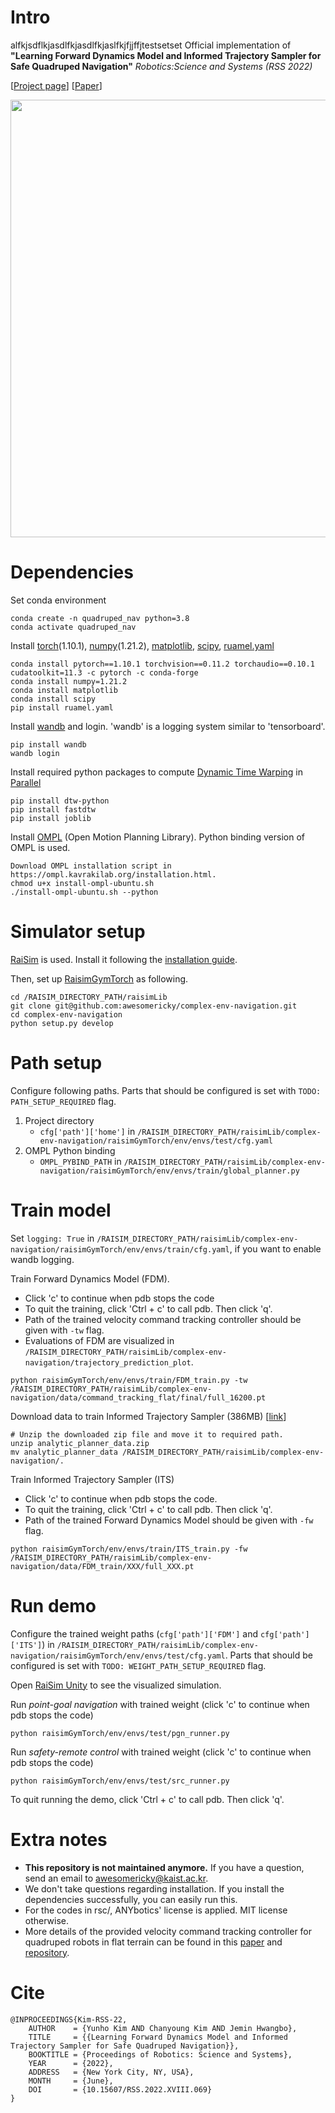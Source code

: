 # Intro
alfkjsdflkjasdlfkjasdlfkjaslfkjfjjffjtestsetset
Official implementation of **"Learning Forward Dynamics Model and Informed Trajectory Sampler for Safe Quadruped Navigation"** 
*Robotics:Science and Systems (RSS 2022)*

[[Project page](https://awesomericky.github.io/projects/FDM_ITS_navigation/index.html)] [[Paper](https://arxiv.org/abs/2204.08647)]

<img width=700 src='demo.gif'>

# Dependencies

Set conda environment
```
conda create -n quadruped_nav python=3.8
conda activate quadruped_nav
```

Install [torch](https://pytorch.org/)(1.10.1), [numpy](https://numpy.org/install/)(1.21.2), [matplotlib](https://matplotlib.org/stable/users/getting_started/), [scipy](https://docs.scipy.org/doc/scipy/getting_started.html#getting-started-ref), [ruamel.yaml](https://pypi.org/project/ruamel.yaml/)
```
conda install pytorch==1.10.1 torchvision==0.11.2 torchaudio==0.10.1 cudatoolkit=11.3 -c pytorch -c conda-forge
conda install numpy=1.21.2
conda install matplotlib
conda install scipy
pip install ruamel.yaml
```

Install [wandb](https://docs.wandb.ai/quickstart) and login. 'wandb' is a logging system similar to 'tensorboard'.
```
pip install wandb
wandb login
```

Install required python packages to compute [Dynamic Time Warping](https://dynamictimewarping.github.io/python/) in [Parallel](https://joblib.readthedocs.io/en/latest/installing.html)
```
pip install dtw-python
pip install fastdtw
pip install joblib
```

Install [OMPL](https://ompl.kavrakilab.org/) (Open Motion Planning Library). Python binding version of OMPL is used.
```
Download OMPL installation script in https://ompl.kavrakilab.org/installation.html.
chmod u+x install-ompl-ubuntu.sh
./install-ompl-ubuntu.sh --python
```

# Simulator setup
[RaiSim](https://raisim.com/index.html) is used. Install it following the [installation guide](https://raisim.com/sections/Installation.html).

Then, set up [RaisimGymTorch](https://raisim.com/sections/RaisimGymTorch.html) as following.
```
cd /RAISIM_DIRECTORY_PATH/raisimLib
git clone git@github.com:awesomericky/complex-env-navigation.git
cd complex-env-navigation
python setup.py develop
```

# Path setup
Configure following paths. Parts that should be configured is set with `TODO: PATH_SETUP_REQUIRED` flag.

1. Project directory
    * `cfg['path']['home']` in `/RAISIM_DIRECTORY_PATH/raisimLib/complex-env-navigation/raisimGymTorch/env/envs/test/cfg.yaml`
2. OMPL Python binding
    * `OMPL_PYBIND_PATH` in `/RAISIM_DIRECTORY_PATH/raisimLib/complex-env-navigation/raisimGymTorch/env/envs/train/global_planner.py`

# Train model
Set `logging: True` in `/RAISIM_DIRECTORY_PATH/raisimLib/complex-env-navigation/raisimGymTorch/env/envs/train/cfg.yaml`, if you want to enable wandb logging.

Train Forward Dynamics Model (FDM).
* Click 'c' to continue when pdb stops the code
* To quit the training, click 'Ctrl + c' to call pdb. Then click 'q'.
* Path of the trained velocity command tracking controller should be given with `-tw` flag. 
* Evaluations of FDM are visualized in `/RAISIM_DIRECTORY_PATH/raisimLib/complex-env-navigation/trajectory_prediction_plot`.
```
python raisimGymTorch/env/envs/train/FDM_train.py -tw /RAISIM_DIRECTORY_PATH/raisimLib/complex-env-navigation/data/command_tracking_flat/final/full_16200.pt
```

Download data to train Informed Trajectory Sampler (386MB) [[link](https://drive.google.com/file/d/1R7EyMPIyNkHme9H-z20VN1BkFeDVS4an/view?usp=sharing)]
```
# Unzip the downloaded zip file and move it to required path.
unzip analytic_planner_data.zip
mv analytic_planner_data /RAISIM_DIRECTORY_PATH/raisimLib/complex-env-navigation/.
```

Train Informed Trajectory Sampler (ITS)
* Click 'c' to continue when pdb stops the code. 
* To quit the training, click 'Ctrl + c' to call pdb. Then click 'q'.
* Path of the trained Forward Dynamics Model should be given with `-fw` flag.
```
python raisimGymTorch/env/envs/train/ITS_train.py -fw /RAISIM_DIRECTORY_PATH/raisimLib/complex-env-navigation/data/FDM_train/XXX/full_XXX.pt
```

# Run demo
Configure the trained weight paths (`cfg['path']['FDM']` and `cfg['path']['ITS']`) in `/RAISIM_DIRECTORY_PATH/raisimLib/complex-env-navigation/raisimGymTorch/env/envs/test/cfg.yaml`. 
Parts that should be configured is set with `TODO: WEIGHT_PATH_SETUP_REQUIRED` flag.

Open [RaiSim Unity](https://raisim.com/sections/RaisimUnity.html) to see the visualized simulation.

Run *point-goal navigation* with trained weight (click 'c' to continue when pdb stops the code)
```
python raisimGymTorch/env/envs/test/pgn_runner.py
```

Run *safety-remote control* with trained weight (click 'c' to continue when pdb stops the code)
```
python raisimGymTorch/env/envs/test/src_runner.py
```
To quit running the demo, click 'Ctrl + c' to call pdb. Then click 'q'.

# Extra notes
* **This repository is not maintained anymore.** If you have a question, send an email to awesomericky@kaist.ac.kr.
* We don't take questions regarding installation. If you install the dependencies successfully, you can easily run this.
* For the codes in rsc/, ANYbotics' license is applied. MIT license otherwise.
* More details of the provided velocity command tracking controller for quadruped robots in flat terrain can be found in this [paper](https://arxiv.org/abs/1901.08652) and [repository](https://github.com/awesomericky/velocity-command-tracking-controller-for-quadruped-robot).

# Cite
```
@INPROCEEDINGS{Kim-RSS-22, 
    AUTHOR    = {Yunho Kim AND Chanyoung Kim AND Jemin Hwangbo}, 
    TITLE     = {{Learning Forward Dynamics Model and Informed Trajectory Sampler for Safe Quadruped Navigation}}, 
    BOOKTITLE = {Proceedings of Robotics: Science and Systems}, 
    YEAR      = {2022}, 
    ADDRESS   = {New York City, NY, USA}, 
    MONTH     = {June}, 
    DOI       = {10.15607/RSS.2022.XVIII.069} 
}
```







